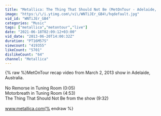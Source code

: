```yaml
---
title: "Metallica: The Thing That Should Not Be (MetOnTour - Adelaide, Australia - 2013)"
image: "https:\/\/i.ytimg.com\/vi\/WNTiJEr_GB4\/hqdefault.jpg"
vid_id: "WNTiJEr_GB4"
categories: "Music"
tags: ["metallica","metontour","live"]
date: "2021-06-18T02:09:12+03:00"
vid_date: "2013-06-20T14:00:32Z"
duration: "PT16M57S"
viewcount: "419355"
likeCount: "5701"
dislikeCount: "64"
channel: "Metallica"
---
```

{% raw %}MetOnTour recap video from March 2, 2013 show in Adelaide, Australia.<br /><br />No Remorse in Tuning Room (0:05)<br />Motorbreath in Tuning Room (4:53)<br />The Thing That Should Not Be from the show (9:32)<br /><br />www.metallica.com{% endraw %}
